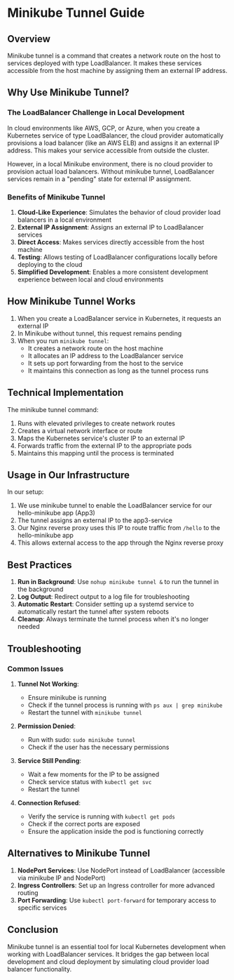 # Minikube Tunnel Guide

## Overview

Minikube tunnel is a command that creates a network route on the host to services deployed with type LoadBalancer. It makes these services accessible from the host machine by assigning them an external IP address.

## Why Use Minikube Tunnel?

### The LoadBalancer Challenge in Local Development

In cloud environments like AWS, GCP, or Azure, when you create a Kubernetes service of type LoadBalancer, the cloud provider automatically provisions a load balancer (like an AWS ELB) and assigns it an external IP address. This makes your service accessible from outside the cluster.

However, in a local Minikube environment, there is no cloud provider to provision actual load balancers. Without minikube tunnel, LoadBalancer services remain in a "pending" state for external IP assignment.

### Benefits of Minikube Tunnel

1. **Cloud-Like Experience**: Simulates the behavior of cloud provider load balancers in a local environment
2. **External IP Assignment**: Assigns an external IP to LoadBalancer services
3. **Direct Access**: Makes services directly accessible from the host machine
4. **Testing**: Allows testing of LoadBalancer configurations locally before deploying to the cloud
5. **Simplified Development**: Enables a more consistent development experience between local and cloud environments

## How Minikube Tunnel Works

1. When you create a LoadBalancer service in Kubernetes, it requests an external IP
2. In Minikube without tunnel, this request remains pending
3. When you run `minikube tunnel`:
   - It creates a network route on the host machine
   - It allocates an IP address to the LoadBalancer service
   - It sets up port forwarding from the host to the service
   - It maintains this connection as long as the tunnel process runs

## Technical Implementation

The minikube tunnel command:

1. Runs with elevated privileges to create network routes
2. Creates a virtual network interface or route
3. Maps the Kubernetes service's cluster IP to an external IP
4. Forwards traffic from the external IP to the appropriate pods
5. Maintains this mapping until the process is terminated

## Usage in Our Infrastructure

In our setup:

1. We use minikube tunnel to enable the LoadBalancer service for our hello-minikube app (App3)
2. The tunnel assigns an external IP to the app3-service
3. Our Nginx reverse proxy uses this IP to route traffic from `/hello` to the hello-minikube app
4. This allows external access to the app through the Nginx reverse proxy

## Best Practices

1. **Run in Background**: Use `nohup minikube tunnel &` to run the tunnel in the background
2. **Log Output**: Redirect output to a log file for troubleshooting
3. **Automatic Restart**: Consider setting up a systemd service to automatically restart the tunnel after system reboots
4. **Cleanup**: Always terminate the tunnel process when it's no longer needed

## Troubleshooting

### Common Issues

1. **Tunnel Not Working**:
   - Ensure minikube is running
   - Check if the tunnel process is running with `ps aux | grep minikube`
   - Restart the tunnel with `minikube tunnel`

2. **Permission Denied**:
   - Run with sudo: `sudo minikube tunnel`
   - Check if the user has the necessary permissions

3. **Service Still Pending**:
   - Wait a few moments for the IP to be assigned
   - Check service status with `kubectl get svc`
   - Restart the tunnel

4. **Connection Refused**:
   - Verify the service is running with `kubectl get pods`
   - Check if the correct ports are exposed
   - Ensure the application inside the pod is functioning correctly

## Alternatives to Minikube Tunnel

1. **NodePort Services**: Use NodePort instead of LoadBalancer (accessible via minikube IP and NodePort)
2. **Ingress Controllers**: Set up an Ingress controller for more advanced routing
3. **Port Forwarding**: Use `kubectl port-forward` for temporary access to specific services

## Conclusion

Minikube tunnel is an essential tool for local Kubernetes development when working with LoadBalancer services. It bridges the gap between local development and cloud deployment by simulating cloud provider load balancer functionality.
